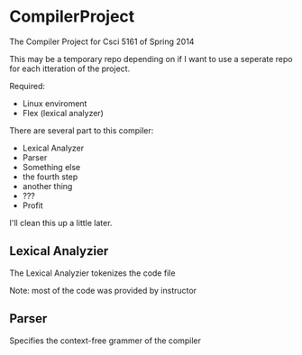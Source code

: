 CompilerProject
===============

The Compiler Project for Csci 5161 of Spring 2014

This may be a temporary repo depending on if I want 
to use a seperate repo for each itteration of the project.

Required:
* Linux enviroment
* Flex (lexical analyzer)



There are several part to this compiler:
* Lexical Analyzer
* Parser
* Something else
* the fourth step
* another thing
* ???
* Profit

I'll clean this up a little later.


Lexical Analyzier
--------------------------------------------------------------------
The Lexical Analyzier tokenizes the code file

Note: most of the code was provided by instructor

Parser
--------------------------------------------------------------------
Specifies the context-free grammer of the compiler


